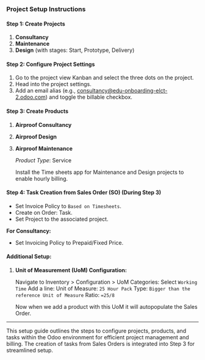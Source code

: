 ### Project Setup Instructions

#### Step 1: Create Projects

1. **Consultancy**
2. **Maintenance**
3. **Design** (with stages: Start, Prototype, Delivery)

#### Step 2: Configure Project Settings

1. Go to the project view Kanban and select the three dots on the project.
2. Head into the project settings.
3. Add an email alias (e.g., consultancy@edu-onboarding-elct-2.odoo.com) and toggle the billable checkbox.

#### Step 3: Create Products

1. **Airproof Consultancy**
2. **Airproof Design**
3. **Airproof Maintenance**
   
   *Product Type*: Service
   
   Install the Time sheets app for Maintenance and Design projects to enable hourly billing.

#### Step 4: Task Creation from Sales Order (SO) (During Step 3)

- Set Invoice Policy to `Based on Timesheets`.
- Create on Order: Task.
- Set Project to the associated project.

**For Consultancy:**

- Set Invoicing Policy to Prepaid/Fixed Price.

#### Additional Setup:

1. **Unit of Measurement (UoM) Configuration:**

   Navigate to Inventory > Configuration > UoM Categories:
   Select `Working Time`
   Add a line:
   Unit of Measure: `25 Hour Pack`
   Type: `Bigger than the reference Unit of Measure`
   Ratio: `=25/8`

   Now when we add a product with this UoM it will autopopulate the Sales Order.
---

This setup guide outlines the steps to configure projects, products, and tasks within the Odoo environment for efficient project management and billing. The creation of tasks from Sales Orders is integrated into Step 3 for streamlined setup.
